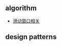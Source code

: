 ## algorithm

- [滑动窗口相关](algorithm/src/main/java/com/yanliang/algo/sliding_window)

## design patterns

